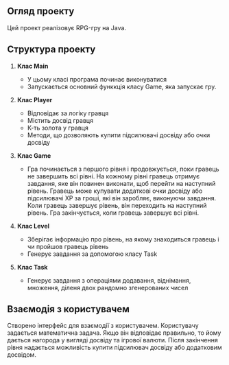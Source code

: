 
## Огляд проекту

Цей проект реалізовує RPG-гру на Java.

## Структура проекту

1. **Клас Main**

   - У цьому класі програма починає виконуватися
   - Запускається основний функкція класу Game, яка запускає гру.

2. **Клас Player**

   - Відповідає за логіку гравця
   - Містить досвід гравця
   - К-ть золота у гравця
   - Методи, що дозволяють купити підсилювачі досвіду або очки досвіду

3. **Клас Game**
   - Гра починається з першого рівня і продовжується, поки гравець не завершить всі рівні. На кожному рівні гравець отримує завдання, яке він повинен виконати, щоб перейти на наступний рівень.
     Гравець може купувати додаткові очки досвіду або підсилювачі XP за гроші, які він заробляє, виконуючи завдання. Коли гравець завершує рівень, він переходить на наступний рівень.
     Гра закінчується, коли гравець завершує всі рівні.

4. **Клас Level**
   - Зберігає інформацію про рівень, на якому знаходиться гравець і чи пройшов гравець рівень
   - Генерує завдання за допомогою класу Task
     
5. **Клас Task**
   - Генерує завдання з операціями додавання, віднімання, множення, діленя двох рандомно згенерованих чисел
## Взаємодія з користувачем

Створено інтерфейс для взаємодії з користувачем. Користувачу задається математична задача. Якщо він відповідає правильно, то йому дається нагорода у вигляді досвіду та ігрової валюти. Після закінчення
рівня надається можливість купити підсилювач досвіду або додатковим досвідом.

